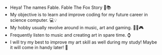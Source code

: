 - Heya! The names Fable. Fable The Fox Story 🦊📚
- My objective is to learn and improve coding for my future career in science computer. 💻💡
- My hobby usually revolve around in music, art and gaming. 🎵🎨🎮
- Frequently listen to music and creating art in spare time. ⌚
- I will try my best to improve my art skill as well during my study! Maybe it will come in handy later! 📝
